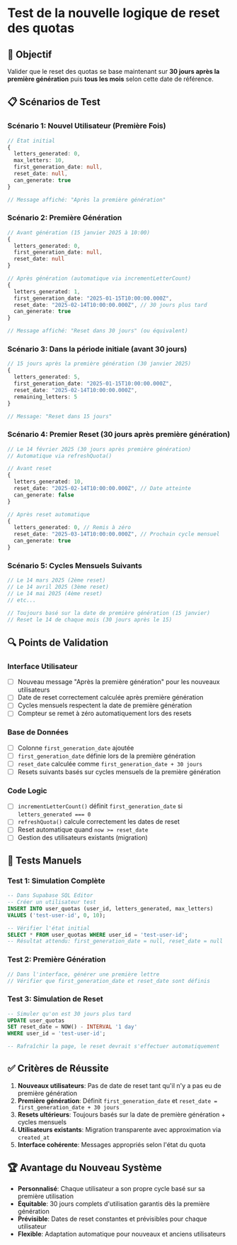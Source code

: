 # Test de la nouvelle logique de reset des quotas

## 🎯 Objectif

Valider que le reset des quotas se base maintenant sur **30 jours après la première génération** puis **tous les mois** selon cette date de référence.

## 📋 Scénarios de Test

### Scénario 1: Nouvel Utilisateur (Première Fois)

```typescript
// État initial
{
  letters_generated: 0,
  max_letters: 10,
  first_generation_date: null,
  reset_date: null,
  can_generate: true
}

// Message affiché: "Après la première génération"
```

### Scénario 2: Première Génération

```typescript
// Avant génération (15 janvier 2025 à 10:00)
{
  letters_generated: 0,
  first_generation_date: null,
  reset_date: null
}

// Après génération (automatique via incrementLetterCount)
{
  letters_generated: 1,
  first_generation_date: "2025-01-15T10:00:00.000Z",
  reset_date: "2025-02-14T10:00:00.000Z", // 30 jours plus tard
  can_generate: true
}

// Message affiché: "Reset dans 30 jours" (ou équivalent)
```

### Scénario 3: Dans la période initiale (avant 30 jours)

```typescript
// 15 jours après la première génération (30 janvier 2025)
{
  letters_generated: 5,
  first_generation_date: "2025-01-15T10:00:00.000Z",
  reset_date: "2025-02-14T10:00:00.000Z",
  remaining_letters: 5
}

// Message: "Reset dans 15 jours"
```

### Scénario 4: Premier Reset (30 jours après première génération)

```typescript
// Le 14 février 2025 (30 jours après première génération)
// Automatique via refreshQuota()

// Avant reset
{
  letters_generated: 10,
  reset_date: "2025-02-14T10:00:00.000Z", // Date atteinte
  can_generate: false
}

// Après reset automatique
{
  letters_generated: 0, // Remis à zéro
  reset_date: "2025-03-14T10:00:00.000Z", // Prochain cycle mensuel
  can_generate: true
}
```

### Scénario 5: Cycles Mensuels Suivants

```typescript
// Le 14 mars 2025 (2ème reset)
// Le 14 avril 2025 (3ème reset)
// Le 14 mai 2025 (4ème reset)
// etc...

// Toujours basé sur la date de première génération (15 janvier)
// Reset le 14 de chaque mois (30 jours après le 15)
```

## 🔍 Points de Validation

### Interface Utilisateur

- [ ] Nouveau message "Après la première génération" pour les nouveaux utilisateurs
- [ ] Date de reset correctement calculée après première génération
- [ ] Cycles mensuels respectent la date de première génération
- [ ] Compteur se remet à zéro automatiquement lors des resets

### Base de Données

- [ ] Colonne `first_generation_date` ajoutée
- [ ] `first_generation_date` définie lors de la première génération
- [ ] `reset_date` calculée comme `first_generation_date + 30 jours`
- [ ] Resets suivants basés sur cycles mensuels de la première génération

### Code Logic

- [ ] `incrementLetterCount()` définit `first_generation_date` si `letters_generated === 0`
- [ ] `refreshQuota()` calcule correctement les dates de reset
- [ ] Reset automatique quand `now >= reset_date`
- [ ] Gestion des utilisateurs existants (migration)

## 🧪 Tests Manuels

### Test 1: Simulation Complète

```sql
-- Dans Supabase SQL Editor
-- Créer un utilisateur test
INSERT INTO user_quotas (user_id, letters_generated, max_letters)
VALUES ('test-user-id', 0, 10);

-- Vérifier l'état initial
SELECT * FROM user_quotas WHERE user_id = 'test-user-id';
-- Résultat attendu: first_generation_date = null, reset_date = null
```

### Test 2: Première Génération

```typescript
// Dans l'interface, générer une première lettre
// Vérifier que first_generation_date et reset_date sont définis
```

### Test 3: Simulation de Reset

```sql
-- Simuler qu'on est 30 jours plus tard
UPDATE user_quotas
SET reset_date = NOW() - INTERVAL '1 day'
WHERE user_id = 'test-user-id';

-- Rafraîchir la page, le reset devrait s'effectuer automatiquement
```

## ✅ Critères de Réussite

1. **Nouveaux utilisateurs**: Pas de date de reset tant qu'il n'y a pas eu de première génération
2. **Première génération**: Définit `first_generation_date` et `reset_date = first_generation_date + 30 jours`
3. **Resets ultérieurs**: Toujours basés sur la date de première génération + cycles mensuels
4. **Utilisateurs existants**: Migration transparente avec approximation via `created_at`
5. **Interface cohérente**: Messages appropriés selon l'état du quota

## 🏆 Avantage du Nouveau Système

- **Personnalisé**: Chaque utilisateur a son propre cycle basé sur sa première utilisation
- **Équitable**: 30 jours complets d'utilisation garantis dès la première génération
- **Prévisible**: Dates de reset constantes et prévisibles pour chaque utilisateur
- **Flexible**: Adaptation automatique pour nouveaux et anciens utilisateurs
